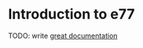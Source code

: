 # Introduction to e77

TODO: write [great documentation](http://jacobian.org/writing/what-to-write/)
